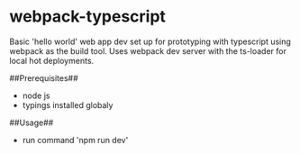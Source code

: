 # webpack-typescript
Basic 'hello world' web app dev set up for prototyping with typescript using webpack as the build tool. Uses webpack dev server with the ts-loader for local hot deployments. 

##Prerequisites##
* node js
* typings installed globaly

##Usage##

* run command 'npm run dev'



